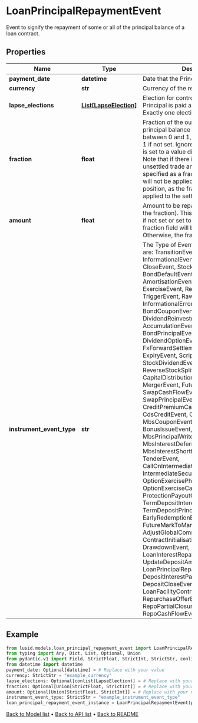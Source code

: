 # LoanPrincipalRepaymentEvent

Event to signify the repayment of some or all of the principal balance of a loan contract.
## Properties
Name | Type | Description | Notes
------------ | ------------- | ------------- | -------------
**payment_date** | **datetime** | Date that the Principal is due to be paid. | [optional] 
**currency** | **str** | Currency of the repayment. | 
**lapse_elections** | [**List[LapseElection]**](LapseElection.md) | Election for controlling whether the Principal is paid automatically or not.  Exactly one election must be provided. | [optional] 
**fraction** | **float** | Fraction of the outstanding settled principal balance to be repaid. Must be between 0 and 1, inclusive.  Defaults to 1 if not set. Ignored if the field Amount is set to a value different than zero.  Note that if there is a repayment on an unsettled trade and the repayment is specified as a fraction,  this repayment will not be applied to the unsettled position, as the fraction is always applied to  the settled balance only. | [optional] 
**amount** | **float** | Amount to be repaid (independent of the fraction).  This field is not used at all if not set or set to 0, in this case the fraction field will be used instead.  Otherwise, the fraction field is ignored. | [optional] 
**instrument_event_type** | **str** | The Type of Event. The available values are: TransitionEvent, InformationalEvent, OpenEvent, CloseEvent, StockSplitEvent, BondDefaultEvent, CashDividendEvent, AmortisationEvent, CashFlowEvent, ExerciseEvent, ResetEvent, TriggerEvent, RawVendorEvent, InformationalErrorEvent, BondCouponEvent, DividendReinvestmentEvent, AccumulationEvent, BondPrincipalEvent, DividendOptionEvent, MaturityEvent, FxForwardSettlementEvent, ExpiryEvent, ScripDividendEvent, StockDividendEvent, ReverseStockSplitEvent, CapitalDistributionEvent, SpinOffEvent, MergerEvent, FutureExpiryEvent, SwapCashFlowEvent, SwapPrincipalEvent, CreditPremiumCashFlowEvent, CdsCreditEvent, CdxCreditEvent, MbsCouponEvent, MbsPrincipalEvent, BonusIssueEvent, MbsPrincipalWriteOffEvent, MbsInterestDeferralEvent, MbsInterestShortfallEvent, TenderEvent, CallOnIntermediateSecuritiesEvent, IntermediateSecuritiesDistributionEvent, OptionExercisePhysicalEvent, OptionExerciseCashEvent, ProtectionPayoutCashFlowEvent, TermDepositInterestEvent, TermDepositPrincipalEvent, EarlyRedemptionEvent, FutureMarkToMarketEvent, AdjustGlobalCommitmentEvent, ContractInitialisationEvent, DrawdownEvent, LoanInterestRepaymentEvent, UpdateDepositAmountEvent, LoanPrincipalRepaymentEvent, DepositInterestPaymentEvent, DepositCloseEvent, LoanFacilityContractRolloverEvent, RepurchaseOfferEvent, RepoPartialClosureEvent, RepoCashFlowEvent | 
## Example

```python
from lusid.models.loan_principal_repayment_event import LoanPrincipalRepaymentEvent
from typing import Any, Dict, List, Optional, Union
from pydantic.v1 import Field, StrictFloat, StrictInt, StrictStr, conlist, validator
from datetime import datetime
payment_date: Optional[datetime] = # Replace with your value
currency: StrictStr = "example_currency"
lapse_elections: Optional[conlist(LapseElection)] = # Replace with your value
fraction: Optional[Union[StrictFloat, StrictInt]] = # Replace with your value
amount: Optional[Union[StrictFloat, StrictInt]] = # Replace with your value
instrument_event_type: StrictStr = "example_instrument_event_type"
loan_principal_repayment_event_instance = LoanPrincipalRepaymentEvent(payment_date=payment_date, currency=currency, lapse_elections=lapse_elections, fraction=fraction, amount=amount, instrument_event_type=instrument_event_type)

```

[Back to Model list](../README.md#documentation-for-models) &#8226; [Back to API list](../README.md#documentation-for-api-endpoints) &#8226; [Back to README](../README.md)

